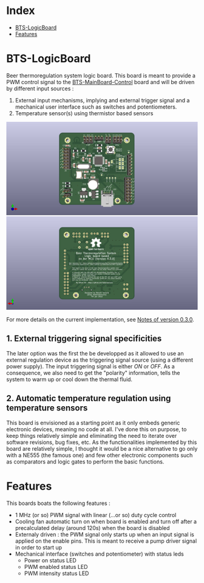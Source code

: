 # Index
- [BTS-LogicBoard](#bts-logicboard)
- [Features](#features)

# BTS-LogicBoard
Beer thermoregulation system logic board.
This board is meant to provide a PWM control signal to the [BTS-MainBoard-Control](https://github.com/bebenlebricolo/BTS-MainBoard-Control) board and will be driven by different input sources :
  1. External input mechanisms, implying and external trigger signal and a mechanical user interface such as switches and potentiometers.
  2. Temperature sensor(s) using thermistor based sensors

![Screenshot V0.3.0](Documentation/Screenshots/LogicBoard_Avr.V0.3.0.png)
![Screenshot V0.3.0](Documentation/Screenshots/LogicBoard_Avr.V0.3.0_back.png)

For more details on the current implementation, see [Notes of version 0.3.0](Notes/Notes_v0.3.0.md).

## 1. External triggering signal specificities
The later option was the first the be developped as it allowed to use an external regulation device as the triggering signal source (using a different power supply).
The input triggering signal is either *ON* or *OFF*.
As a consequence, we also need to get the "polarity" information, tells the system to warm up or cool down the thermal fluid.

## 2. Automatic temperature regulation using temperature sensors

This board is envisioned as a starting point as it only embeds generic electronic devices, meaning no code at all.
I've done this on purpose, to keep things relatively simple and eliminating the need to iterate over software revisions, bug fixes, etc.
As the functionalities implemented by this board are relatively simple, I thought it would be a nice alternative to go only with a NE555 (the famous one) and few other electronic components such as comparators and logic gates to perform the basic functions.

# Features
This boards boats the following features :
* 1 MHz (or so) PWM signal with linear (...or so) duty cycle control
* Cooling fan automatic turn on when board is enabled and turn off after a precalculated delay (around 120s) when the board is disabled
* Externaly driven : the PWM signal only starts up when an input signal is applied on the enable pins. This is meant to receive a pump driver signal in order to start up
* Mechanical interface (switches and potentiometer) with status leds
  * Power on status LED
  * PWM enabled status LED
  * PWM intensity status LED